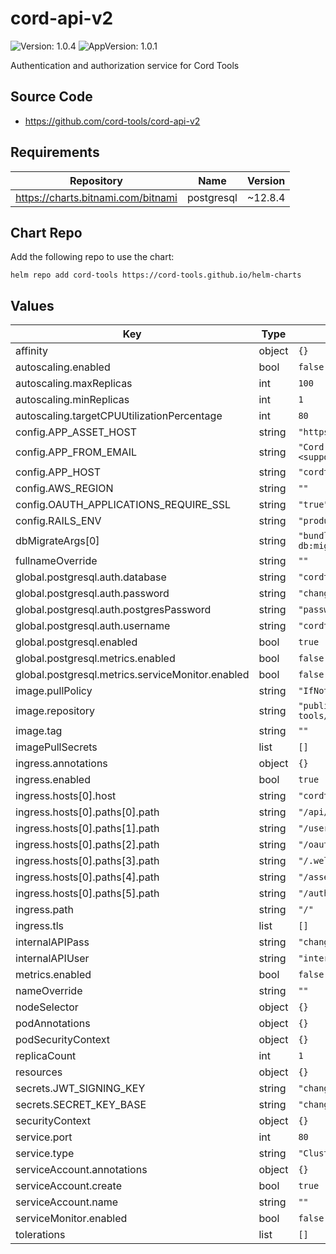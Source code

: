 # cord-api-v2

![Version: 1.0.4](https://img.shields.io/badge/Version-1.0.4-informational?style=flat-square) ![AppVersion: 1.0.1](https://img.shields.io/badge/AppVersion-1.0.1-informational?style=flat-square)

Authentication and authorization service for Cord Tools

## Source Code

* <https://github.com/cord-tools/cord-api-v2>

## Requirements

| Repository | Name | Version |
|------------|------|---------|
| https://charts.bitnami.com/bitnami | postgresql | ~12.8.4 |

## Chart Repo

Add the following repo to use the chart:

```console
helm repo add cord-tools https://cord-tools.github.io/helm-charts
```

## Values

| Key | Type | Default | Description |
|-----|------|---------|-------------|
| affinity | object | `{}` |  |
| autoscaling.enabled | bool | `false` |  |
| autoscaling.maxReplicas | int | `100` |  |
| autoscaling.minReplicas | int | `1` |  |
| autoscaling.targetCPUUtilizationPercentage | int | `80` |  |
| config.APP_ASSET_HOST | string | `"https://cordtools.local"` |  |
| config.APP_FROM_EMAIL | string | `"Cord Tools <support@cord.tools>"` |  |
| config.APP_HOST | string | `"cordtools.local"` |  |
| config.AWS_REGION | string | `""` |  |
| config.OAUTH_APPLICATIONS_REQUIRE_SSL | string | `"true"` |  |
| config.RAILS_ENV | string | `"production"` |  |
| dbMigrateArgs[0] | string | `"bundle exec rake db:migrate"` |  |
| fullnameOverride | string | `""` |  |
| global.postgresql.auth.database | string | `"cordtools"` |  |
| global.postgresql.auth.password | string | `"changeme"` |  |
| global.postgresql.auth.postgresPassword | string | `"password"` |  |
| global.postgresql.auth.username | string | `"cordtools"` |  |
| global.postgresql.enabled | bool | `true` |  |
| global.postgresql.metrics.enabled | bool | `false` |  |
| global.postgresql.metrics.serviceMonitor.enabled | bool | `false` |  |
| image.pullPolicy | string | `"IfNotPresent"` |  |
| image.repository | string | `"public.ecr.aws/cord-tools/cord-api-v2"` |  |
| image.tag | string | `""` |  |
| imagePullSecrets | list | `[]` |  |
| ingress.annotations | object | `{}` |  |
| ingress.enabled | bool | `true` |  |
| ingress.hosts[0].host | string | `"cordtools.local"` |  |
| ingress.hosts[0].paths[0].path | string | `"/api/v2/"` |  |
| ingress.hosts[0].paths[1].path | string | `"/users"` |  |
| ingress.hosts[0].paths[2].path | string | `"/oauth/"` |  |
| ingress.hosts[0].paths[3].path | string | `"/.well-known/"` |  |
| ingress.hosts[0].paths[4].path | string | `"/assets/"` |  |
| ingress.hosts[0].paths[5].path | string | `"/auth/"` |  |
| ingress.path | string | `"/"` |  |
| ingress.tls | list | `[]` |  |
| internalAPIPass | string | `"changeme"` |  |
| internalAPIUser | string | `"internaluser"` |  |
| metrics.enabled | bool | `false` |  |
| nameOverride | string | `""` |  |
| nodeSelector | object | `{}` |  |
| podAnnotations | object | `{}` |  |
| podSecurityContext | object | `{}` |  |
| replicaCount | int | `1` |  |
| resources | object | `{}` |  |
| secrets.JWT_SIGNING_KEY | string | `"changeme"` |  |
| secrets.SECRET_KEY_BASE | string | `"changeme"` |  |
| securityContext | object | `{}` |  |
| service.port | int | `80` |  |
| service.type | string | `"ClusterIP"` |  |
| serviceAccount.annotations | object | `{}` |  |
| serviceAccount.create | bool | `true` |  |
| serviceAccount.name | string | `""` |  |
| serviceMonitor.enabled | bool | `false` |  |
| tolerations | list | `[]` |  |
